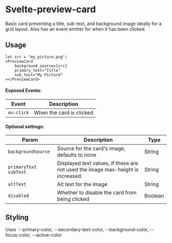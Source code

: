 # Svelte-preview-card

Basic card presenting a title, sub-text, and background image ideally for a grid layout. Also has an event emitter for when it has been clicked.

## Usage

```
let src = "my_picture.png";
<PreviewCard
    background_source={src}
    primary_text="Title"
    sub_text="My Picture"
></PreviewCard>
```


#### Exposed Events:

Event | Description
-- | --
`on:click` | When the card is clicked

#### Optional settings:

Param | Description | Type
--- | --- | ---
`backgroundSource` | Source for the card's image, defaults to none | String
`primaryText` `subText` | Displayed text values, if these are not used the image max-height is increased. | String
`altText` | Alt text for the image | String
`disabled` | Whether to disable the card from being clicked | Boolean

## Styling

Uses `--primary-color, --secondary-text-color, --background-color, --focus-color, --active-color